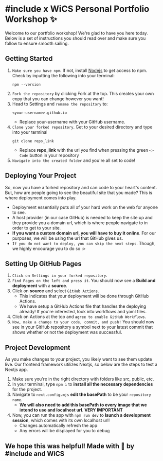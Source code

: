 # #include x WiCS Personal Portfolio Workshop ✨

Welcome to our portfolio workshop! We're glad to have you here today. Below is a set of instructions you should read over and make sure you follow to ensure smooth sailing.

## Getting Started

1. `Make sure you have npm`. If not, install [Nodejs](https://nodejs.org/en/download/) to get access to npm. Check by inputting the following into your terminal:
   ```
   npm --version
   ```
2. `Fork the repository` by clicking Fork at the top. This creates your own copy that you can change however you want!
3. Head to Settings and `rename the repository` to:
   ```
   <your-username>.github.io
   ```
   - Replace your-username with your GitHub username.
4. `Clone your forked repository`. Get to your desired directory and type into your terminal
   ```
   git clone repo_link
   ```
   - Replace **repo_link** with the url you find when pressing the green `<> Code` button in your repository
5. `Navigate into the created folder` and you're all set to code!

## Deploying Your Project

So, now you have a forked repository and can code to your heart's content. But, how are people going to see the beautiful site that you made? This is where deployment comes into play.

- Deployment essentially puts all of your hard work on the web for anyone to see.
- A host provider (in our case GitHub) is needed to keep the site up and they provide you a domain url, which is where people navigate to in order to get to your site.
- **If you want a custom domain url, you will have to buy it online**. For our purposes, we will be using the url that GitHub gives us.
- `If you do not want to deploy, you can skip the next steps`. Though, we highly encourage you to do so :>

## Setting Up GitHub Pages

1. `Click on Settings in your forked repository`.
2. `Find Pages on the left and press it`. You should now see a **Build and deployment** with a **source**.
3. Click on **source** and select `GitHub Actions`.
   - This indicates that your deployment will be done through GitHub Actions.
   - We have setup a GitHub Actions file that handles the deploying already! If you're interested, look into workflows and yaml files.
4. Click on Actions at the top and `agree to enable GitHub Workflows`.
5. `Now, make a change to your code, commit, and push!` You should now see in your GitHub repository a symbol next to your latest commit that shows whether or not the deployment was successful.

## Project Development

As you make changes to your project, you likely want to see them update live. Our frontend framework utilizes Nextjs, so below are the steps to test a Nextjs app.

1. Make sure you're in the right directory with folders like src, public, etc.
2. In your terminal, type `npm i` to **install all the necessary dependencies** for the project.
3. Navigate to ```next.config.mjs``` **edit the basePath** to be your ```repository name```.
   - **We will also need to add this basePath to every image that we intend to use and localhost url. VERY IMPORTANT**
4. Now, you can run the app with `npm run dev` to **launch a development session**, which comes with its own localhost url!
   - Changes automatically refresh the app
   - Any errors will be displayed for you to debug

## We hope this was helpful! Made with 💜 by #include and WiCS
